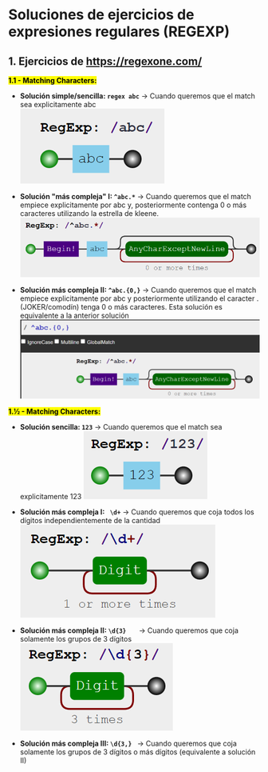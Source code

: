 # Soluciones de ejercicios de expresiones regulares (REGEXP)
## 1. Ejercicios de https://regexone.com/  

<mark>**1.1 -  Matching Characters:**</mark>

- **Solución simple/sencilla: `` regex abc ``** → Cuando queremos que el match sea explicitamente abc  
![Error, la imagen no se ha podido cargar](https://github.com/DavidBernalGonzalez/SolucionesEjerciciosBootcampJava/blob/main/1.%20Regexp/regexpone/ejercicio1/Screenshot_1.png?raw=true "Cuando queremos que el match sea explicitamente abc")

- **Solución "más compleja" I: ``^abc.*``**  → Cuando queremos que el match empiece explicitamente por abc y, posteriormente contenga 0 o más caracteres utilizando la estrella de kleene.
![Error, la imagen no se ha podido cargar](https://github.com/DavidBernalGonzalez/SolucionesEjerciciosBootcampJava/blob/main/1.%20Regexp/regexpone/ejercicio1/Screenshot_2.png?raw=true "Cuando queremos que el match empiece explicitamente por abc y, posteriormente contenga 0 o más caracteres utilizando la estrella de kleene.")

-  **Solución más compleja II: ``^abc.{0,}``** → Cuando queremos que el match empiece explicitamente por abc y posteriormente utilizando el caracter . (JOKER/comodín) tenga 0 o más caracteres. Esta solución es equivalente a la anterior solución
![Error, la imagen no se ha podido cargar](https://github.com/DavidBernalGonzalez/SolucionesEjerciciosBootcampJava/blob/main/1.%20Regexp/regexpone/ejercicio1/Screenshot_3.png?raw=true "Cuando queremos que el match empiece explicitamente por abc y posteriormente utilizando el caracter . (JOKER/comodín) tenga 0 o más caracteres. Esta solución es equivalente a la anterior solución")

<mark>**1.½ -  Matching Characters:**</mark>
- **Solución sencilla:	`` 123 ``** → Cuando queremos que el match sea explicitamente 123 
![Error, la imagen no se ha podido cargar](https://github.com/DavidBernalGonzalez/SolucionesEjerciciosBootcampJava/blob/main/1.%20Regexp/regexpone/ejer1.2/1.1.png?raw=true "Cuando queremos que el match sea explicitamente 123")

- **Solución más compleja I: `` \d+``**	 → Cuando queremos que coja todos los dígitos independientemente de la cantidad
![Error, la imagen no se ha podido cargar](https://github.com/DavidBernalGonzalez/SolucionesEjerciciosBootcampJava/blob/main/1.%20Regexp/regexpone/ejer1.2/1.2.png?raw=true "Cuando queremos que el match sea explicitamente 123")
  
- **Solución más compleja II: ``\d{3}	``** → Cuando queremos que coja solamente los grupos de 3 dígitos
![Error, la imagen no se ha podido cargar](https://github.com/DavidBernalGonzalez/SolucionesEjerciciosBootcampJava/blob/main/1.%20Regexp/regexpone/ejer1.2/1.3.png?raw=true "Cuando queremos que el match sea explicitamente 123")

- **Solución más compleja III: ``\d{3,} ``** → Cuando queremos que coja solamente los grupos de 3 dígitos o más dígitos (equivalente a solución II)